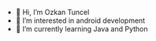 - 👋 Hi, I’m Ozkan Tuncel
- 👀 I’m interested in android development  
- 🌱 I’m currently learning Java and Python
 
